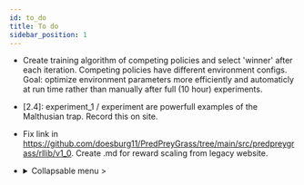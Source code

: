 ```yaml
---
id: to_do
title: To do
sidebar_position: 1
---
```


- Create training algorithm of competing policies and select 'winner' after each iteration. Competing policies have different environment configs. Goal: optimize environment parameters more efficiently and automaticly at run time rather than manually after full (10 hour) experiments.

- [2.4]: experiment_1 / experiment are powerfull examples of the Malthusian trap. Record this on site. 

- Fix link in https://github.com/doesburg11/PredPreyGrass/tree/main/src/predpreygrass/rllib/v1_0. Create .md for reward scaling from legacy website.

- <details closed>
    <summary>Collapsable menu ></summary>
    - Traditional academic environments
    - [DI-zoo](https://github.com/opendilab/DI-engine#environment-versatility): various decision intelligence demonstrations and benchmark environments with DI-engine.
</details>
